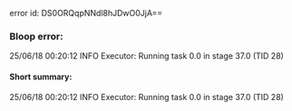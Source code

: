 error id: DS0ORQqpNNdl8hJDwO0JjA==
### Bloop error:

25/06/18 00:20:12 INFO Executor: Running task 0.0 in stage 37.0 (TID 28)
#### Short summary: 

25/06/18 00:20:12 INFO Executor: Running task 0.0 in stage 37.0 (TID 28)